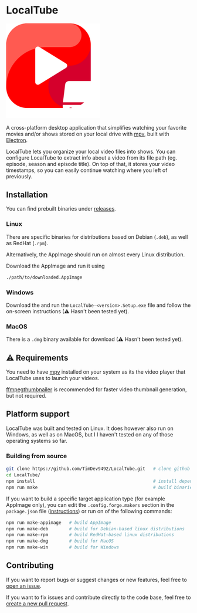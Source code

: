 LocalTube
==

<img src="./assets/localtube_icon.png" alt="logo" style="width: 256px;" />

A cross-platform desktop application that simplifies watching your favorite movies and/or shows stored on your local drive with [mpv](https://mpv.io), built with [Electron](https://github.com/electron/electron).

LocalTube lets you organize your local video files into shows. You can configure LocalTube to extract info about a video from its file path (eg. episode, season and episode title). On top of that, it stores your video timestamps, so you can easily continue watching where you left of previously.

## Installation

You can find prebuilt binaries under [releases](https://github.com/TimDev9492/LocalTube/releases).

### Linux

There are specific binaries for distributions based on Debian (`.deb`), as well as RedHat (`.rpm`).

Alternatively, the AppImage should run on almost every Linux distribution.

Download the AppImage and run it using
```sh
./path/to/downloaded.AppImage
```

### Windows

Download the and run the `LocalTube-<version>.Setup.exe` file and follow the on-screen instructions (⚠ Hasn't been tested yet).

### MacOS

There is a `.dmg` binary available for download (⚠ Hasn't been tested yet).

## ⚠ Requirements

You need to have [mpv](https://mpv.io) installed on your system as its the video player that LocalTube uses to launch your videos.

[ffmpegthumbnailer](https://github.com/dirkvdb/ffmpegthumbnailer) is recommended for faster video thumbnail generation, but not required.

## Platform support

LocalTube was built and tested on Linux. It does however also run on Windows, as well as on MacOS, but I I haven't tested on any of those operating systems so far.

### Building from source

```sh
git clone https://github.com/TimDev9492/LocalTube.git   # clone github repository
cd LocalTube/
npm install                                             # install dependecies
npm run make                                            # build binaries
```

If you want to build a specific target application type (for example AppImage only), you can edit the `.config.forge.makers` section in the  `package.json` file ([instructions](https://www.electronforge.io/config/makers)) or run on of the following commands:
```sh
npm run make-appimage   # build AppImage
npm run make-deb        # build for Debian-based linux distributions
npm run make-rpm        # build RedHat-based linux distributions
npm run make-dmg        # build for MacOS
npm run make-win        # build for Windows
```

## Contributing

If you want to report bugs or suggest changes or new features, feel free to [open an issue](https://github.com/TimDev9492/LocalTube/issues/new).

If you want to fix issues and contribute directly to the code base, feel free to [create a new pull request](https://github.com/TimDev9492/LocalTube/pulls).
